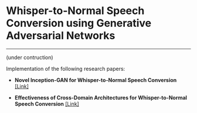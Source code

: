 # Whisper-to-Normal Speech Conversion using Generative Adversarial Networks
____ 

(under contruction)

Implementation of the following research papers: 

- **Novel Inception-GAN for Whisper-to-Normal Speech Conversion** [[Link]](https://www.isca-speech.org/archive/SSW_2019/abstracts/SSW10_P_1-9.html) 

- **Effectiveness of Cross-Domain Architectures for Whisper-to-Normal Speech Conversion** [[Link]](https://ieeexplore.ieee.org/abstract/document/8902961)